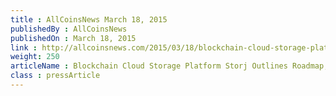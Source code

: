 ```yaml
---
title : AllCoinsNews March 18, 2015
publishedBy : AllCoinsNews
publishedOn : March 18, 2015
link : http://allcoinsnews.com/2015/03/18/blockchain-cloud-storage-platform-storj-outlines-roadmap-parts-swift-hail-telehash/
weight: 250
articleName : Blockchain Cloud Storage Platform Storj Outlines Roadmap, Components – Swift, HAIL, Telehash
class : pressArticle
---
```

